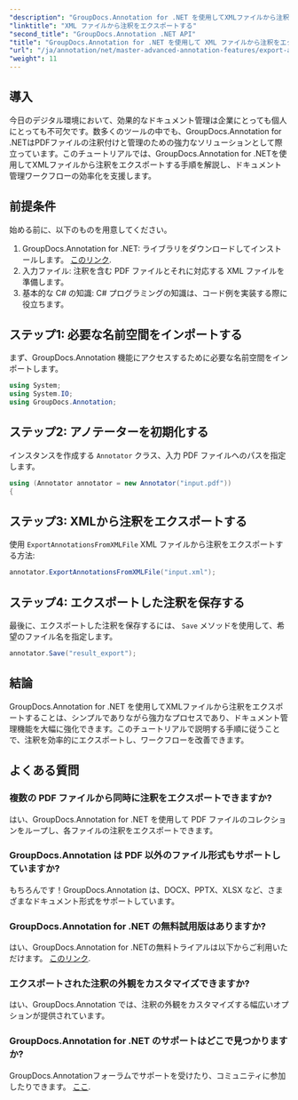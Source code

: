 ```yaml
---
"description": "GroupDocs.Annotation for .NET を使用してXMLファイルから注釈をエクスポートし、ドキュメント管理ワークフローを強化する方法をご覧ください。この包括的なチュートリアルでは、手順をステップバイステップで説明します。"
"linktitle": "XML ファイルから注釈をエクスポートする"
"second_title": "GroupDocs.Annotation .NET API"
"title": "GroupDocs.Annotation for .NET を使用して XML ファイルから注釈をエクスポートする"
"url": "/ja/annotation/net/master-advanced-annotation-features/export-annotations-from-xml-file/"
"weight": 11
---
```


## 導入

今日のデジタル環境において、効果的なドキュメント管理は企業にとっても個人にとっても不可欠です。数多くのツールの中でも、GroupDocs.Annotation for .NETはPDFファイルの注釈付けと管理のための強力なソリューションとして際立っています。このチュートリアルでは、GroupDocs.Annotation for .NETを使用してXMLファイルから注釈をエクスポートする手順を解説し、ドキュメント管理ワークフローの効率化を支援します。

## 前提条件

始める前に、以下のものを用意してください。

1. GroupDocs.Annotation for .NET: ライブラリをダウンロードしてインストールします。 [このリンク](https://releases。groupdocs.com/annotation/net/).
2. 入力ファイル: 注釈を含む PDF ファイルとそれに対応する XML ファイルを準備します。
3. 基本的な C# の知識: C# プログラミングの知識は、コード例を実装する際に役立ちます。

## ステップ1: 必要な名前空間をインポートする

まず、GroupDocs.Annotation 機能にアクセスするために必要な名前空間をインポートします。

```csharp
using System;
using System.IO;
using GroupDocs.Annotation;
```

## ステップ2: アノテーターを初期化する

インスタンスを作成する `Annotator` クラス、入力 PDF ファイルへのパスを指定します。

```csharp
using (Annotator annotator = new Annotator("input.pdf"))
{
```

## ステップ3: XMLから注釈をエクスポートする

使用 `ExportAnnotationsFromXMLFile` XML ファイルから注釈をエクスポートする方法:

```csharp
annotator.ExportAnnotationsFromXMLFile("input.xml");
```

## ステップ4: エクスポートした注釈を保存する

最後に、エクスポートした注釈を保存するには、 `Save` メソッドを使用して、希望のファイル名を指定します。

```csharp
annotator.Save("result_export");
```

## 結論

GroupDocs.Annotation for .NET を使用してXMLファイルから注釈をエクスポートすることは、シンプルでありながら強力なプロセスであり、ドキュメント管理機能を大幅に強化できます。このチュートリアルで説明する手順に従うことで、注釈を効率的にエクスポートし、ワークフローを改善できます。

## よくある質問

### 複数の PDF ファイルから同時に注釈をエクスポートできますか?

はい、GroupDocs.Annotation for .NET を使用して PDF ファイルのコレクションをループし、各ファイルの注釈をエクスポートできます。

### GroupDocs.Annotation は PDF 以外のファイル形式もサポートしていますか?

もちろんです！GroupDocs.Annotation は、DOCX、PPTX、XLSX など、さまざまなドキュメント形式をサポートしています。

### GroupDocs.Annotation for .NET の無料試用版はありますか?

はい、GroupDocs.Annotation for .NETの無料トライアルは以下からご利用いただけます。 [このリンク](https://releases。groupdocs.com/).

### エクスポートされた注釈の外観をカスタマイズできますか?

はい、GroupDocs.Annotation では、注釈の外観をカスタマイズする幅広いオプションが提供されています。

### GroupDocs.Annotation for .NET のサポートはどこで見つかりますか?

GroupDocs.Annotationフォーラムでサポートを受けたり、コミュニティに参加したりできます。 [ここ](https://forum。groupdocs.com/c/annotation/10).
